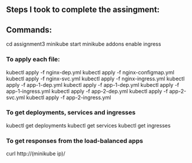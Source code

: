 ## Steps I took to complete the assingment:



## Commands:
cd assignment3
minikube start
minikube addons enable ingress

### To apply each file:
kubectl apply -f nginx-dep.yml
kubectl apply -f nginx-configmap.yml
kubectl apply -f nginx-svc.yml
kubectl apply -f nginx-ingress.yml
kubectl apply -f app-1-dep.yml
kubectl apply -f app-1-dep.yml
kubectl apply -f app-1-ingress.yml
kubectl apply -f app-2-dep.yml
kubectl apply -f app-2-svc.yml
kubectl apply -f app-2-ingress.yml

### To get deployments, services and ingresses
kubectl get deployments
kubectl get services
kubectl get ingresses

### To get responses from the load-balanced apps
curl http://(minikube ip)/

